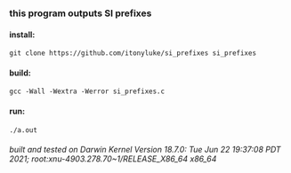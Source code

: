### this program outputs SI prefixes

#### install:
`git clone https://github.com/itonyluke/si_prefixes si_prefixes`

#### build:
`gcc -Wall -Wextra -Werror si_prefixes.c`

#### run:
`./a.out`

###### built and tested on Darwin Kernel Version 18.7.0: Tue Jun 22 19:37:08 PDT 2021; root:xnu-4903.278.70~1/RELEASE_X86_64 x86_64
